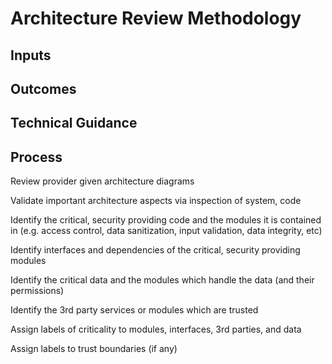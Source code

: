 # Architecture Review Methodology

## Inputs

## Outcomes

## Technical Guidance

## Process
Review provider given architecture diagrams

Validate important architecture aspects via inspection of system, code

Identify the critical, security providing code and the modules it is contained in (e.g. access control, data sanitization, input validation, data integrity, etc)

Identify interfaces and dependencies of the critical, security providing modules

Identify the critical data and the modules which handle the data (and their permissions)

Identify the 3rd party services or modules which are trusted

Assign labels of criticality to modules, interfaces, 3rd parties, and data 

Assign labels to trust boundaries (if any)

